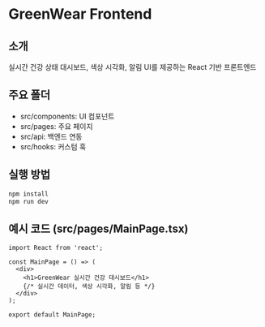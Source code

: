 # GreenWear Frontend

## 소개
실시간 건강 상태 대시보드, 색상 시각화, 알림 UI를 제공하는 React 기반 프론트엔드

## 주요 폴더
- src/components: UI 컴포넌트
- src/pages: 주요 페이지
- src/api: 백엔드 연동
- src/hooks: 커스텀 훅

## 실행 방법
```bash
npm install
npm run dev
```

## 예시 코드 (src/pages/MainPage.tsx)
```tsx
import React from 'react';

const MainPage = () => (
  <div>
    <h1>GreenWear 실시간 건강 대시보드</h1>
    {/* 실시간 데이터, 색상 시각화, 알림 등 */}
  </div>
);

export default MainPage;
``` 